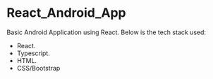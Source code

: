 # React_Android_App
Basic Android Application using React.
Below is the tech stack used:
- React.
- Typescript.
- HTML.
- CSS/Bootstrap

